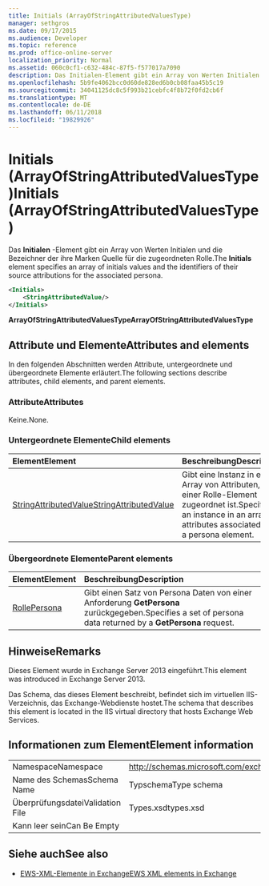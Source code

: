 ```yaml
---
title: Initials (ArrayOfStringAttributedValuesType)
manager: sethgros
ms.date: 09/17/2015
ms.audience: Developer
ms.topic: reference
ms.prod: office-online-server
localization_priority: Normal
ms.assetid: 060c0cf1-c632-484c-87f5-f577017a7090
description: Das Initialen-Element gibt ein Array von Werten Initialen und die Bezeichner der ihre Marken Quelle für die zugeordneten Rolle.
ms.openlocfilehash: 5b9fe4062bcc0d60de828ed6b0cb08faa45b5c19
ms.sourcegitcommit: 34041125dc8c5f993b21cebfc4f8b72f0fd2cb6f
ms.translationtype: MT
ms.contentlocale: de-DE
ms.lasthandoff: 06/11/2018
ms.locfileid: "19829926"
---
```

# <a name="initials-arrayofstringattributedvaluestype"></a><span data-ttu-id="ce13e-103">Initials (ArrayOfStringAttributedValuesType)</span><span class="sxs-lookup"><span data-stu-id="ce13e-103">Initials (ArrayOfStringAttributedValuesType)</span></span>

<span data-ttu-id="ce13e-104">Das **Initialen** -Element gibt ein Array von Werten Initialen und die Bezeichner der ihre Marken Quelle für die zugeordneten Rolle.</span><span class="sxs-lookup"><span data-stu-id="ce13e-104">The **Initials** element specifies an array of initials values and the identifiers of their source attributions for the associated persona.</span></span> 
  
```XML
<Initials>
    <StringAttributedValue/>
</Initials>
```

 <span data-ttu-id="ce13e-105">**ArrayOfStringAttributedValuesType**</span><span class="sxs-lookup"><span data-stu-id="ce13e-105">**ArrayOfStringAttributedValuesType**</span></span>
## <a name="attributes-and-elements"></a><span data-ttu-id="ce13e-106">Attribute und Elemente</span><span class="sxs-lookup"><span data-stu-id="ce13e-106">Attributes and elements</span></span>

<span data-ttu-id="ce13e-107">In den folgenden Abschnitten werden Attribute, untergeordnete und übergeordnete Elemente erläutert.</span><span class="sxs-lookup"><span data-stu-id="ce13e-107">The following sections describe attributes, child elements, and parent elements.</span></span>
  
### <a name="attributes"></a><span data-ttu-id="ce13e-108">Attribute</span><span class="sxs-lookup"><span data-stu-id="ce13e-108">Attributes</span></span>

<span data-ttu-id="ce13e-109">Keine.</span><span class="sxs-lookup"><span data-stu-id="ce13e-109">None.</span></span>
  
### <a name="child-elements"></a><span data-ttu-id="ce13e-110">Untergeordnete Elemente</span><span class="sxs-lookup"><span data-stu-id="ce13e-110">Child elements</span></span>

|<span data-ttu-id="ce13e-111">**Element**</span><span class="sxs-lookup"><span data-stu-id="ce13e-111">**Element**</span></span>|<span data-ttu-id="ce13e-112">**Beschreibung**</span><span class="sxs-lookup"><span data-stu-id="ce13e-112">**Description**</span></span>|
|:-----|:-----|
|[<span data-ttu-id="ce13e-113">StringAttributedValue</span><span class="sxs-lookup"><span data-stu-id="ce13e-113">StringAttributedValue</span></span>](stringattributedvalue.md) <br/> |<span data-ttu-id="ce13e-114">Gibt eine Instanz in ein Array von Attributen, die einer Rolle-Element zugeordnet ist.</span><span class="sxs-lookup"><span data-stu-id="ce13e-114">Specifies an instance in an array of attributes associated with a persona element.</span></span>  <br/> |
   
### <a name="parent-elements"></a><span data-ttu-id="ce13e-115">Übergeordnete Elemente</span><span class="sxs-lookup"><span data-stu-id="ce13e-115">Parent elements</span></span>

|<span data-ttu-id="ce13e-116">**Element**</span><span class="sxs-lookup"><span data-stu-id="ce13e-116">**Element**</span></span>|<span data-ttu-id="ce13e-117">**Beschreibung**</span><span class="sxs-lookup"><span data-stu-id="ce13e-117">**Description**</span></span>|
|:-----|:-----|
|[<span data-ttu-id="ce13e-118">Rolle</span><span class="sxs-lookup"><span data-stu-id="ce13e-118">Persona</span></span>](persona.md) <br/> |<span data-ttu-id="ce13e-119">Gibt einen Satz von Persona Daten von einer Anforderung **GetPersona** zurückgegeben.</span><span class="sxs-lookup"><span data-stu-id="ce13e-119">Specifies a set of persona data returned by a **GetPersona** request.</span></span>  <br/> |
   
## <a name="remarks"></a><span data-ttu-id="ce13e-120">Hinweise</span><span class="sxs-lookup"><span data-stu-id="ce13e-120">Remarks</span></span>

<span data-ttu-id="ce13e-121">Dieses Element wurde in Exchange Server 2013 eingeführt.</span><span class="sxs-lookup"><span data-stu-id="ce13e-121">This element was introduced in Exchange Server 2013.</span></span>
  
<span data-ttu-id="ce13e-122">Das Schema, das dieses Element beschreibt, befindet sich im virtuellen IIS-Verzeichnis, das Exchange-Webdienste hostet.</span><span class="sxs-lookup"><span data-stu-id="ce13e-122">The schema that describes this element is located in the IIS virtual directory that hosts Exchange Web Services.</span></span>
  
## <a name="element-information"></a><span data-ttu-id="ce13e-123">Informationen zum Element</span><span class="sxs-lookup"><span data-stu-id="ce13e-123">Element information</span></span>

|||
|:-----|:-----|
|<span data-ttu-id="ce13e-124">Namespace</span><span class="sxs-lookup"><span data-stu-id="ce13e-124">Namespace</span></span>  <br/> |http://schemas.microsoft.com/exchange/services/2006/types  <br/> |
|<span data-ttu-id="ce13e-125">Name des Schemas</span><span class="sxs-lookup"><span data-stu-id="ce13e-125">Schema Name</span></span>  <br/> |<span data-ttu-id="ce13e-126">Typschema</span><span class="sxs-lookup"><span data-stu-id="ce13e-126">Type schema</span></span>  <br/> |
|<span data-ttu-id="ce13e-127">Überprüfungsdatei</span><span class="sxs-lookup"><span data-stu-id="ce13e-127">Validation File</span></span>  <br/> |<span data-ttu-id="ce13e-128">Types.xsd</span><span class="sxs-lookup"><span data-stu-id="ce13e-128">types.xsd</span></span>  <br/> |
|<span data-ttu-id="ce13e-129">Kann leer sein</span><span class="sxs-lookup"><span data-stu-id="ce13e-129">Can Be Empty</span></span>  <br/> ||
   
## <a name="see-also"></a><span data-ttu-id="ce13e-130">Siehe auch</span><span class="sxs-lookup"><span data-stu-id="ce13e-130">See also</span></span>



- [<span data-ttu-id="ce13e-131">EWS-XML-Elemente in Exchange</span><span class="sxs-lookup"><span data-stu-id="ce13e-131">EWS XML elements in Exchange</span></span>](ews-xml-elements-in-exchange.md)

